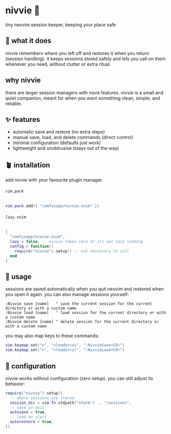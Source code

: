 # nivvie :seedling:

tiny neovim session keeper, keeping your place safe

## :herb: what it does

nivvie remembers where you left off and restores it when you return (session
handling). it keeps sessions stored safely and lets you call on them whenever
you need, without clutter or extra ritual.

## why nivvie

there are larger session managers with more features. nivvie is a small and
quiet companion, meant for when you want something clean, simple, and reliable.

## :sparkles: features

- automatic save and restore (no extra steps)
- manual save, load, and delete commands (direct control)
- minimal configuration (defaults just work)
- lightweight and unobtrusive (stays out of the way)

## :potted_plant: installation

add nivvie with your favourite plugin manager.

###### `vim.pack`

```lua
vim.pack.add({ "comfysage/nivvie.nvim" })
```

###### `lazy.nvim`

```lua
{
  "comfysage/nivvie.nvim",
  lazy = false, -- nivvie takes care of its own lazy loading
  config = function()
    require("nivvie").setup() -- not necessary to call
  end
}
```

## :rose: usage

sessions are saved automatically when you quit neovim and restored when you open it again. you can also manage sessions yourself:

```
:Nivvie save [name]   " save the current session for the current directory or with a custom name
:Nivvie load [name]   " load session for the current directory or with a custom name
:Nivvie delete [name] " delete session for the current directory or with a custom name
```

you may also map keys to these commands:

```lua
vim.keymap.set("n", "<leader>ss", ":NivvieSave<CR>")
vim.keymap.set("n", "<leader>sl", ":NivvieLoad<CR>")
```

## :wilted_flower: configuration

nivvie works without configuration (zero setup). you can still adjust its behavior:

```lua
require("nivvie").setup({
  -- where sessions are stored
  session_dir = vim.fn.stdpath("state") .. "/sessions",
  -- save on exit
  autosave = true,
  -- load on start
  autorestore = true,
})
```
